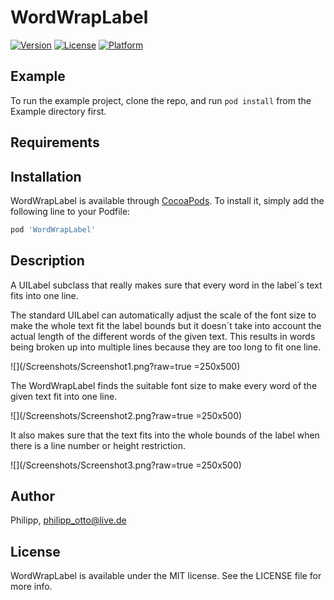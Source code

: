# WordWrapLabel

[![Version](https://img.shields.io/cocoapods/v/WordWrapLabel.svg?style=flat)](https://cocoapods.org/pods/WordWrapLabel)
[![License](https://img.shields.io/cocoapods/l/WordWrapLabel.svg?style=flat)](https://cocoapods.org/pods/WordWrapLabel)
[![Platform](https://img.shields.io/cocoapods/p/WordWrapLabel.svg?style=flat)](https://cocoapods.org/pods/WordWrapLabel)

## Example

To run the example project, clone the repo, and run `pod install` from the Example directory first.

## Requirements

## Installation

WordWrapLabel is available through [CocoaPods](https://cocoapods.org). To install
it, simply add the following line to your Podfile:

```ruby
pod 'WordWrapLabel'
```

## Description

A UILabel subclass that really makes sure that every word in the label´s text fits into one line.

The standard UILabel can automatically adjust the scale of the font size to make the whole text fit the label bounds but it doesn´t take into account the actual length of the different words of the given text. This results in words being broken up into multiple lines because they are too long to fit one line.

![](/Screenshots/Screenshot1.png?raw=true =250x500)

The WordWrapLabel finds the suitable font size to make every word of the given text fit into one line.

![](/Screenshots/Screenshot2.png?raw=true =250x500)

It also makes sure that the text fits into the whole bounds of the label when there is a line number or height restriction.

![](/Screenshots/Screenshot3.png?raw=true =250x500)

## Author

Philipp, philipp_otto@live.de

## License

WordWrapLabel is available under the MIT license. See the LICENSE file for more info.

